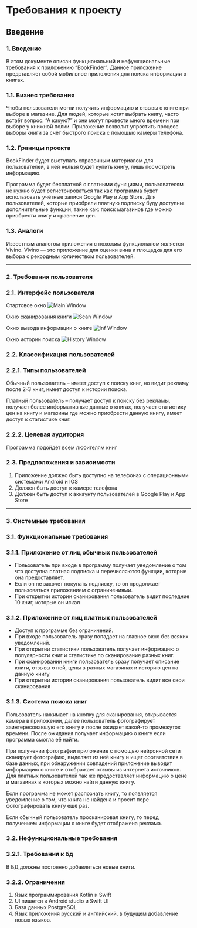 # Требования к проекту

## Введение

### 1. Введение

В этом документе описан функциональный и нефункциональные требования к приложению “BookFinder”. Данное приложение представляет собой мобильное приложения для поиска информации о книгах.

### 1.1. Бизнес требования
Чтобы пользователи могли получить информацию и отзывы о книге при выборе в магазине. Для людей, которые хотят выбрать книгу, часто встаёт вопрос: “А какую?” и они могут провести много времени при выборе у книжной полки. Приложение позволит упростить процесс выборы книги за счёт быстрого поиска с помощью камеры телефона.

### 1.2. Границы проекта
BookFinder будет выступать справочным материалом для пользователей, в ней нельзя будет купить книгу, лишь посмотреть информацию.

Программа будет бесплатной с платными функциями, пользователям не нужно будет регистрироваться так как программа будет использовать учётные записи Google Play и App Store. Для пользователей, которые приобрели платную подписку буду доступны дополнительные функции, такие как: поиск магазинов где можно приобрести книгу и сравнение цен.
### 1.3. Аналоги
Известным аналогом приложения с похожим функционалом является Vivino. Vivino — это приложение для оценки вина и площадка для его выбора с рекордным количеством пользователей. 

---
### 2. Требования пользователя

### 2.1. Интерфейс пользователя

Стартовое окно
![Main Window](image/Main_window.png)

Окно сканирования книги
![Scan Window](image/Scaning_window.png)

Окно вывода информации о книге
![Inf Window](image/Information_window.png)

Окно истории поиска
![History Window](image/History_list.png)

### 2.2. Классификация пользователей
### 2.2.1. Типы пользователей
Обычный пользователь – имеет доступ к поиску книг, но видит рекламу после 2-3 книг, имеет доступ к истории поиска.

Платный пользователь – получает доступ к поиску без рекламы, получает более информативные данные о книгах, получает статистику цен на книгу и магазины где можно приобрести данную книгу, имеет доступ к статистике книг.
### 2.2.2. Целевая аудитория
Программа подойдёт всем любителям книг
### 2.3. Предположения и зависимости
1. Приложение должно быть доступно на телефонах с операционными системами Android и IOS
2. Должен быть доступ к камере телефона
3. Должен быть доступ к аккаунту пользователей в Google Play и App Store

---
### 3. Системные требования
### 3.1. Функциональные требования
### 3.1.1. Приложение от лиц обычных пользователей
* Пользователь при входе в программу получает уведомление о том что доступна платная подписка и перечисляются функции, которые она предоставляет.
* Если он не захочет покупать подписку, то он продолжает пользоваться приложением с ограничениями.
* При открытии истории сканирования пользователь видит последние 10 книг, которые он искал
### 3.1.2. Приложение от лиц платных пользователей
* Доступ к программе без ограничений.
* При входе пользователь сразу попадает на главное окно без всяких уведомлений.
* При открытии статистики пользователь получает информацию о популярности книг и статистике по сканирование разных книг.
* При сканировании книги пользователь сразу получает описание книги, отзывы о ней, цены в разных магазинах и историю цен на данную книгу
* При открытии истории сканирования пользователь видит все свои сканирования
### 3.1.3. Система поиска книг
Пользователь нажимает на кнопку для сканирования, открывается камера в приложении, далее пользователь фотографирует заинтересовавшую его книгу и после ожидает какой-то промежуток времени. После ожидания получает информацию о книге если программа смогла её найти.

При получении фотографии приложение с помощью нейронной сети сканирует фотографию, выделяет из неё книгу и ищет соответствия в базе данных, при обнаружении совпадений приложение выводит информацию о книге и отображает отзывы из интернета источников. Для платных пользователей так же предоставляет информацию о цене и магазинах в которых можно найти данную книгу.

Если программа не может распознать книгу, то появляется уведомление о том, что книга не найдена и просит пере фотографировать книгу ещё раз.

Если обычный пользователь просканировал книгу, то перед получением информации о книге будет отображена реклама.
### 3.2. Нефункциональные требования
### 3.2.1. Требования к бд
В БД должны постоянно добавляться новые книги.
### 3.2.2. Ограничения
1. Язык программирования Kotlin и Swift
2. UI пишется в Android studio и Swift UI
3. База данных PostgreSQL
4. Язык приложения русский и английский, в будущем добавление новых языков.
